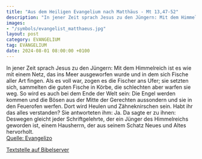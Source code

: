 ```yaml
---
title: "Aus dem Heiligen Evangelium nach Matthäus - Mt 13,47-52"
description: "In jener Zeit sprach Jesus zu den Jüngern: Mit dem Himmelreich ist es wie mit einem Netz, das ins Meer ausgeworfen wurde und in dem sich Fische aller Art fingen. Als es voll war, zogen es die Fischer ans Ufer; sie setzten sich, sammelten die guten Fische in Körbe, die schlechten ...."
images:
- "/symbols/evangelist_matthaeus.jpg"
layout: post
category: EVANGELIUM
tag: EVANGELIUM
date: 2024-08-01 08:00:00 +0100
---
```

In jener Zeit sprach Jesus zu den Jüngern: Mit dem Himmelreich ist es wie mit einem Netz, das ins Meer ausgeworfen wurde und in dem sich Fische aller Art fingen.
Als es voll war, zogen es die Fischer ans Ufer; sie setzten sich, sammelten die guten Fische in Körbe, die schlechten aber warfen sie weg.<!--more-->
So wird es auch bei dem Ende der Welt sein: Die Engel werden kommen und die Bösen aus der Mitte der Gerechten aussondern
und sie in den Feuerofen werfen. Dort wird Heulen und Zähneknirschen sein.
Habt ihr das alles verstanden? Sie antworteten ihm: Ja.
Da sagte er zu ihnen: Deswegen gleicht jeder Schriftgelehrte, der ein Jünger des Himmelreichs geworden ist, einem Hausherrn, der aus seinem Schatz Neues und Altes hervorholt.<br>
[Quelle: Evangelizo](https://evangeliumtagfuertag.org/DE/gospel)

[Textstelle auf Bibelserver](https://www.bibleserver.com/EU/Matthäus13,47-52)
